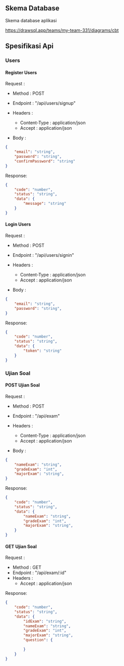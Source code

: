 ## Skema Database
Skema database aplikasi 

https://drawsql.app/teams/my-team-331/diagrams/cbt

## Spesifikasi Api

### Users

#### Register Users

Request :
- Method : POST
- Endpoint : "/api/users/signup"
- Headers : 
    - Content-Type : application/json
    - Accept : application/json

- Body :

```json
{
    "email": "string",
    "password": "string",
    "confirmPassword": "string"
}
```

Response: 
```json
{
    "code": "number",
    "status": "string",
    "data": {
        "message": "string"
    }
}
```

#### Login Users

Request :
- Method : POST
- Endpoint : "/api/users/signin"
- Headers : 
    - Content-Type : application/json
    - Accept : application/json

- Body :

```json
{
    "email": "string",
    "password": "string",
}
```

Response: 
```json
{
    "code": "number",
    "status": "string",
    "data": {
        "token": "string"
    }
}
```



### Ujian Soal

#### POST Ujian Soal

Request :
- Method : POST
- Endpoint : "/api/exam"
- Headers : 
    - Content-Type : application/json
    - Accept : application/json

- Body :

```json
{
    "nameExam": "string",
    "gradeExam": "int",
    "majorExam": "string",
}
```

Response: 
```json
{
    "code": "number",
    "status": "string",
    "data": {
        "nameExam": "string",
        "gradeExam": "int",
        "majorExam": "string",
    }
}
```

#### GET Ujian Soal

Request :
- Method : GET
- Endpoint : "/api/exam/:id"
- Headers :
    - Accept : application/json

Response: 
```json
{
    "code": "number",
    "status": "string",
    "data": {
        "idExam": "string",
        "nameExam": "string",
        "gradeExam": "int",
        "majorExam": "string",
        "question": {
            
        }
    }
}
```
